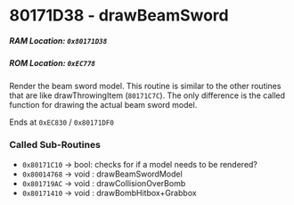 # 80171D38 - drawBeamSword
##### RAM Location: `0x80171D38`
##### ROM Location: `0xEC778`

Render the beam sword model. This routine is similar to the other routines that are like drawThrowingItem (`80171C7C`).
The only difference is the called function for drawing the actual beam sword model.

Ends at `0xEC830` / `0x80171DF0`

### Called Sub-Routines
* `0x80171C10` -> bool: checks for if a model needs to be rendered?
* `0x80014768` -> void : drawBeamSwordModel
* `0x801719AC` -> void : drawCollisionOverBomb
* `0x80171410` -> void : drawBombHitbox+Grabbox
